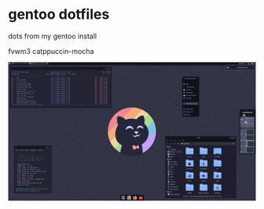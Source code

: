 # gentoo dotfiles
dots from my gentoo install

fvwm3 catppuccin-mocha

![Screenshot](screenshot.png?raw=true)
